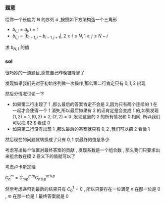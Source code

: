 ### 题意
给你一个长度为 $N$ 的序列 $a$ ,按照如下方法构造一个三角形

* $b_{i,j}=a_j,i=1$
* $b_{i,j}=|b_{i-1,j}-b_{i-1,j+1}|,2\ge i\le N,1\ge j\le N-i$

求 $b_{N,1}$ 的值

### sol
很巧妙的一道题目,感觉自己昨晚被降智了

发现如果我们先对于初始序列做一次操作,那么第二行肯定只有 $0,1,2$ 出现

然后分情况讨论一下

* 如果第二行出现了 $1$ ,那么最后的答案肯定不会是 $2$,因为只有两个连续的 $1$ 在一起才会使得一个 $1$ 消失,所以最后如果有 $2$ 的话肯定是会变成 $1$ 的,如果发现 $(1,2)=1,(0,2)=2,(2,2)=0$ ,发现这里的 $2$ 的所有情况和 $0$ 相同, 所以我们可以把 $2
$ 看成 $0$
* 如果第二行没有出现 $1$ ,那么最后的答案就只有 $0,2$ ,我们可以把 $2$ 看做 $1$

然后现在的问题就转换成了只有 $0,1$ 求最终的值是多少

考虑写出每个位置对最终答案的贡献 , 发现系数是一个组合数 , 那么我们只要求出来组合数在模 $2$ 意义下的值就可以了

考虑卢卡斯定理

$C_n^m = C_{n/p}^{m/p}C_{n\%p}^{m\%p}$

然后考虑递归到最后的结果只有 $C_0^1 = 0$ , 所以只要存在一位满足 $n$ 在那一位是 $0$ , $m$ 在那一位是 $1$ 最终答案就是 $0$
